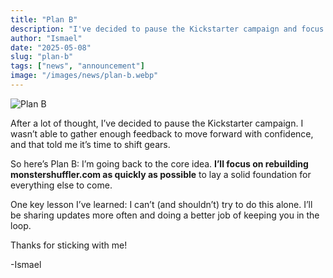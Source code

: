 ```yaml
---
title: "Plan B"
description: "I've decided to pause the Kickstarter campaign and focus on rebuilding monstershuffler.com."
author: "Ismael"
date: "2025-05-08"
slug: "plan-b"
tags: ["news", "announcement"]
image: "/images/news/plan-b.webp"
---
```


![Plan B](/images/news/plan-b.webp)

After a lot of thought, I’ve decided to pause the Kickstarter campaign. I wasn’t able to gather enough feedback to move forward with confidence, and that told me it’s time to shift gears.

So here’s Plan B: I’m going back to the core idea. **I’ll focus on rebuilding monstershuffler.com as quickly as possible** to lay a solid foundation for everything else to come.

One key lesson I’ve learned: I can’t (and shouldn’t) try to do this alone. I’ll be sharing updates more often and doing a better job of keeping you in the loop.

Thanks for sticking with me!

-Ismael
